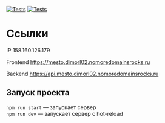 [![Tests](../../actions/workflows/tests-13-sprint.yml/badge.svg)](../../actions/workflows/tests-13-sprint.yml) [![Tests](../../actions/workflows/tests-14-sprint.yml/badge.svg)](../../actions/workflows/tests-14-sprint.yml)
# Ссылки

IP 158.160.126.179

Frontend https://mesto.dimorl02.nomoredomainsrocks.ru

Backend https://api.mesto.dimorl02.nomoredomainsrocks.ru


## Запуск проекта

`npm run start` — запускает сервер   
`npm run dev` — запускает сервер с hot-reload
